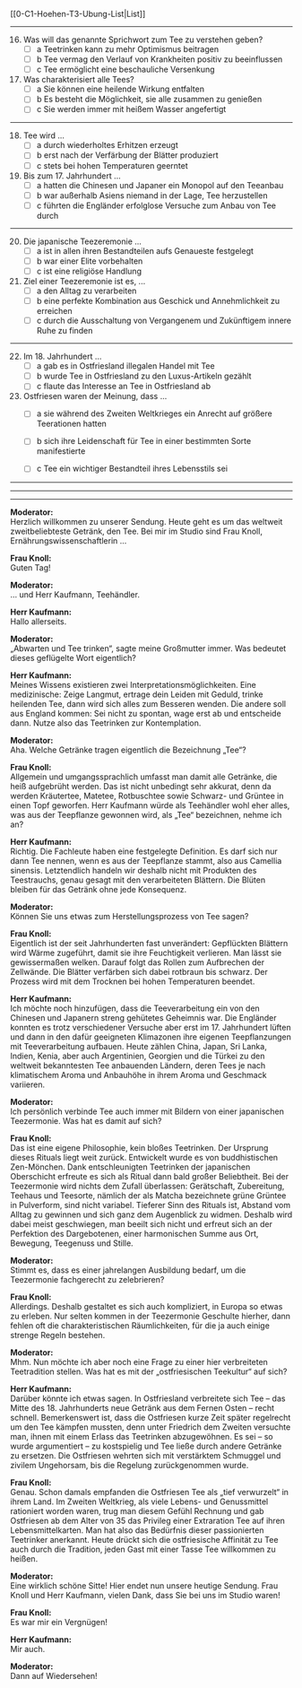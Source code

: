 [[0-C1-Hoehen-T3-Ubung-List|List]]

---

16. Was will das genannte Sprichwort zum Tee zu verstehen geben?
    - [ ] a Teetrinken kann zu mehr Optimismus beitragen
    - [ ] b Tee vermag den Verlauf von Krankheiten positiv zu beeinflussen
    - [ ] c Tee ermöglicht eine beschauliche Versenkung

17. Was charakterisiert alle Tees?
    - [ ] a Sie können eine heilende Wirkung entfalten
    - [ ] b Es besteht die Möglichkeit, sie alle zusammen zu genießen
    - [ ] c Sie werden immer mit heißem Wasser angefertigt

---

18. Tee wird ...
    - [ ] a durch wiederholtes Erhitzen erzeugt
    - [ ] b erst nach der Verfärbung der Blätter produziert
    - [ ] c stets bei hohen Temperaturen geerntet

19. Bis zum 17. Jahrhundert ...
    - [ ] a hatten die Chinesen und Japaner ein Monopol auf den Teeanbau
    - [ ] b war außerhalb Asiens niemand in der Lage, Tee herzustellen
    - [ ] c führten die Engländer erfolglose Versuche zum Anbau von Tee durch

---

20. Die japanische Teezeremonie ...
    - [ ] a ist in allen ihren Bestandteilen aufs Genaueste festgelegt
    - [ ] b war einer Elite vorbehalten
    - [ ] c ist eine religiöse Handlung

21. Ziel einer Teezeremonie ist es, ...
    - [ ] a den Alltag zu verarbeiten
    - [ ] b eine perfekte Kombination aus Geschick und Annehmlichkeit zu erreichen
    - [ ] c durch die Ausschaltung von Vergangenem und Zukünftigem innere Ruhe zu finden

---

22. Im 18. Jahrhundert ...
    - [ ] a gab es in Ostfriesland illegalen Handel mit Tee
    - [ ] b wurde Tee in Ostfriesland zu den Luxus-Artikeln gezählt
    - [ ] c flaute das Interesse an Tee in Ostfriesland ab

23. Ostfriesen waren der Meinung, dass ...
    - [ ] a sie während des Zweiten Weltkrieges ein Anrecht auf größere Teerationen hatten
    - [ ] b sich ihre Leidenschaft für Tee in einer bestimmten Sorte manifestierte
    - [ ] c Tee ein wichtiger Bestandteil ihres Lebensstils sei


---
---
---

**Moderator:**  
Herzlich willkommen zu unserer Sendung. Heute geht es um das weltweit zweitbeliebteste Getränk, den Tee. Bei mir im Studio sind Frau Knoll, Ernährungswissenschaftlerin …

**Frau Knoll:**  
Guten Tag!

**Moderator:**  
… und Herr Kaufmann, Teehändler.

**Herr Kaufmann:**  
Hallo allerseits.

**Moderator:**  
„Abwarten und Tee trinken“, sagte meine Großmutter immer. Was bedeutet dieses geflügelte Wort eigentlich?

**Herr Kaufmann:**  
Meines Wissens existieren zwei Interpretationsmöglichkeiten. Eine medizinische: Zeige Langmut, ertrage dein Leiden mit Geduld, trinke heilenden Tee, dann wird sich alles zum Besseren wenden. Die andere soll aus England kommen: Sei nicht zu spontan, wage erst ab und entscheide dann. Nutze also das Teetrinken zur Kontemplation.

**Moderator:**  
Aha. Welche Getränke tragen eigentlich die Bezeichnung „Tee“?

**Frau Knoll:**  
Allgemein und umgangssprachlich umfasst man damit alle Getränke, die heiß aufgebrüht werden. Das ist nicht unbedingt sehr akkurat, denn da werden Kräutertee, Matetee, Rotbuschtee sowie Schwarz- und Grüntee in einen Topf geworfen. Herr Kaufmann würde als Teehändler wohl eher alles, was aus der Teepflanze gewonnen wird, als „Tee“ bezeichnen, nehme ich an?

**Herr Kaufmann:**  
Richtig. Die Fachleute haben eine festgelegte Definition. Es darf sich nur dann Tee nennen, wenn es aus der Teepflanze stammt, also aus Camellia sinensis. Letztendlich handeln wir deshalb nicht mit Produkten des Teestrauchs, genau gesagt mit den verarbeiteten Blättern. Die Blüten bleiben für das Getränk ohne jede Konsequenz.

**Moderator:**  
Können Sie uns etwas zum Herstellungsprozess von Tee sagen?

**Frau Knoll:**  
Eigentlich ist der seit Jahrhunderten fast unverändert: Gepflückten Blättern wird Wärme zugeführt, damit sie ihre Feuchtigkeit verlieren. Man lässt sie gewissermaßen welken. Darauf folgt das Rollen zum Aufbrechen der Zellwände. Die Blätter verfärben sich dabei rotbraun bis schwarz. Der Prozess wird mit dem Trocknen bei hohen Temperaturen beendet.

**Herr Kaufmann:**  
Ich möchte noch hinzufügen, dass die Teeverarbeitung ein von den Chinesen und Japanern streng gehütetes Geheimnis war. Die Engländer konnten es trotz verschiedener Versuche aber erst im 17. Jahrhundert lüften und dann in den dafür geeigneten Klimazonen ihre eigenen Teepflanzungen mit Teeverarbeitung aufbauen. Heute zählen China, Japan, Sri Lanka, Indien, Kenia, aber auch Argentinien, Georgien und die Türkei zu den weltweit bekanntesten Tee anbauenden Ländern, deren Tees je nach klimatischem Aroma und Anbauhöhe in ihrem Aroma und Geschmack variieren.

**Moderator:**  
Ich persönlich verbinde Tee auch immer mit Bildern von einer japanischen Teezermonie. Was hat es damit auf sich?

**Frau Knoll:**  
Das ist eine eigene Philosophie, kein bloßes Teetrinken. Der Ursprung dieses Rituals liegt weit zurück. Entwickelt wurde es von buddhistischen Zen-Mönchen. Dank entschleunigten Teetrinken der japanischen Oberschicht erfreute es sich als Ritual dann bald großer Beliebtheit. Bei der Teezermonie wird nichts dem Zufall überlassen: Gerätschaft, Zubereitung, Teehaus und Teesorte, nämlich der als Matcha bezeichnete grüne Grüntee in Pulverform, sind nicht variabel. Tieferer Sinn des Rituals ist, Abstand vom Alltag zu gewinnen und sich ganz dem Augenblick zu widmen. Deshalb wird dabei meist geschwiegen, man beeilt sich nicht und erfreut sich an der Perfektion des Dargebotenen, einer harmonischen Summe aus Ort, Bewegung, Teegenuss und Stille.

**Moderator:**  
Stimmt es, dass es einer jahrelangen Ausbildung bedarf, um die Teezermonie fachgerecht zu zelebrieren?

**Frau Knoll:**  
Allerdings. Deshalb gestaltet es sich auch kompliziert, in Europa so etwas zu erleben. Nur selten kommen in der Teezermonie Geschulte hierher, dann fehlen oft die charakteristischen Räumlichkeiten, für die ja auch einige strenge Regeln bestehen.

**Moderator:**  
Mhm. Nun möchte ich aber noch eine Frage zu einer hier verbreiteten Teetradition stellen. Was hat es mit der „ostfriesischen Teekultur“ auf sich?

**Herr Kaufmann:**  
Darüber könnte ich etwas sagen. In Ostfriesland verbreitete sich Tee – das Mitte des 18. Jahrhunderts neue Getränk aus dem Fernen Osten – recht schnell. Bemerkenswert ist, dass die Ostfriesen kurze Zeit später regelrecht um den Tee kämpfen mussten, denn unter Friedrich dem Zweiten versuchte man, ihnen mit einem Erlass das Teetrinken abzugewöhnen. Es sei – so wurde argumentiert – zu kostspielig und Tee ließe durch andere Getränke zu ersetzen. Die Ostfriesen wehrten sich mit verstärktem Schmuggel und zivilem Ungehorsam, bis die Regelung zurückgenommen wurde.

**Frau Knoll:**  
Genau. Schon damals empfanden die Ostfriesen Tee als „tief verwurzelt“ in ihrem Land. Im Zweiten Weltkrieg, als viele Lebens- und Genussmittel rationiert worden waren, trug man diesem Gefühl Rechnung und gab Ostfriesen ab dem Alter von 35 das Privileg einer Extra­ration Tee auf ihren Lebensmittelkarten. Man hat also das Bedürfnis dieser passionierten Teetrinker anerkannt. Heute drückt sich die ostfriesische Affinität zu Tee auch durch die Tradition, jeden Gast mit einer Tasse Tee willkommen zu heißen.

**Moderator:**  
Eine wirklich schöne Sitte! Hier endet nun unsere heutige Sendung. Frau Knoll und Herr Kaufmann, vielen Dank, dass Sie bei uns im Studio waren!

**Frau Knoll:**  
Es war mir ein Vergnügen!

**Herr Kaufmann:**  
Mir auch.

**Moderator:**  
Dann auf Wiedersehen!